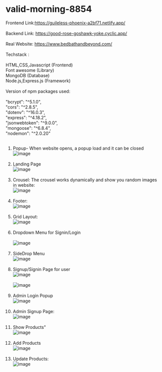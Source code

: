 # valid-morning-8854
Frontend Link:https://guileless-phoenix-a2bf71.netlify.app/ <br> <br>
Backend Link: https://good-rose-goshawk-yoke.cyclic.app/ <br> <br>
Real Website: https://www.bedbathandbeyond.com/ <br> <br>
Techstack : <br><br>
HTML,CSS,Javascript (Frontend) <br>
Font awesome (Library) <br>
MongoDB (Database) <br>
Node.js,Express.js (Framework) <br> <br>
Version of npm packages used: <br><br>
    "bcrypt": "^5.1.0", <br>
    "cors": "^2.8.5", <br>
    "dotenv": "^16.0.3", <br>
    "express": "^4.18.2", <br>
    "jsonwebtoken": "^9.0.0", <br>
    "mongoose": "^6.8.4", <br>
    "nodemon": "^2.0.20" <br> <br>
            

1. Popup- When website opens, a popup load and it can be closed <br>
![image](https://user-images.githubusercontent.com/112754448/213983409-b77c8ffe-91bb-4523-a261-1d23ecd7ad30.png)
 <br> <br>
 2. Landing Page <br>
![image](https://user-images.githubusercontent.com/112754448/213983453-5150f9a0-e427-4fd6-90c9-43d282c0fd2d.png)
 <br> <br>
 3. Crousel: The crousel works dynamically and show you random images in website: <br>
![image](https://user-images.githubusercontent.com/112754448/213983486-1304c48f-b512-4e7b-a02e-4ac1ed9d7c9b.png)
 <br> <br>
 4. Footer: <br>
![image](https://user-images.githubusercontent.com/112754448/213983517-3c3ae561-1ac2-4e53-baa7-cc159f130636.png) <br> <br>
5. Grid Layout: <br>
![image](https://user-images.githubusercontent.com/112754448/213983555-cb9f6579-393d-4ada-b87a-c8c5d63a6d47.png) <br> <br>
6. Dropdown Menu for Signin/Login <br><br>
![image](https://user-images.githubusercontent.com/112754448/213983607-6f273963-7d94-4060-8076-619411b28806.png) <br> <br>
7. SideDrop Menu <br>
![image](https://user-images.githubusercontent.com/112754448/213983626-08970911-5aa3-4e4c-8893-ce2880685bcc.png)<br><br>
8. Signup/Signin Page for user<br>
![image](https://user-images.githubusercontent.com/112754448/213983702-e261b83f-6f33-41b3-9664-f29c9a83a88e.png)<br><br>
![image](https://user-images.githubusercontent.com/112754448/213983730-afcc4f25-966c-4a94-8d0e-537c55b3fb1c.png)<br><br>
9. Admin Login Popup<br>
![image](https://user-images.githubusercontent.com/112754448/213983896-bde078db-d616-4729-8e37-1f6e0e9491e5.png)<br><br>
10. Admin Signup Page:<br>
![image](https://user-images.githubusercontent.com/112754448/213983920-0d6f245c-ec91-46d2-a988-09b9c68e9d50.png)<br><br>
11. Show Products"<br>
![image](https://user-images.githubusercontent.com/112754448/213984036-7569276c-963e-403b-bfb2-f5046eb59123.png)<br><br>
12. Add Products <br>
![image](https://user-images.githubusercontent.com/112754448/213984061-3aaca424-2c24-48a1-9895-1416b1277206.png)<br><br>
13. Update Products:<br>
![image](https://user-images.githubusercontent.com/112754448/213984088-f73b756d-afab-4cac-9707-0984d24dbaa6.png)<br><br>
